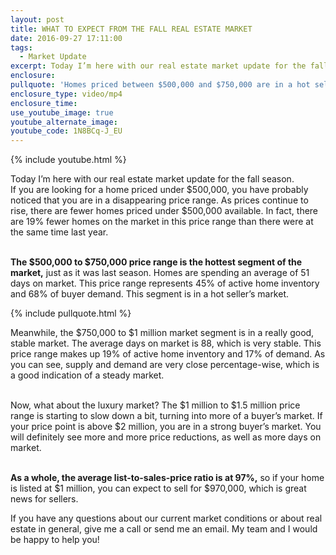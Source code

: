 ```yaml
---
layout: post
title: WHAT TO EXPECT FROM THE FALL REAL ESTATE MARKET
date: 2016-09-27 17:11:00
tags:
  - Market Update
excerpt: Today I’m here with our real estate market update for the fall season.
enclosure:
pullquote: 'Homes priced between $500,000 and $750,000 are in a hot seller’s market!'
enclosure_type: video/mp4
enclosure_time:
use_youtube_image: true
youtube_alternate_image:
youtube_code: 1N8BCq-J_EU
---
```



{% include youtube.html %}

Today I’m here with our real estate market update for the fall season.<br>If you are looking for a home priced under $500,000, you have probably noticed that you are in a disappearing price range. As prices continue to rise, there are fewer homes priced under $500,000 available. In fact, there are 19% fewer homes on the market in this price range than there were at the same time last year.

<br>**The $500,000 to $750,000 price range is the hottest segment of the market,** just as it was last season. Homes are spending an average of 51 days on market. This price range represents 45% of active home inventory and 68% of buyer demand. This segment is in a hot seller’s market.

{% include pullquote.html %}

Meanwhile, the $750,000 to $1 million market segment is in a really good, stable market. The average days on market is 88, which is very stable. This price range makes up 19% of active home inventory and 17% of demand. As you can see, supply and demand are very close percentage-wise, which is a good indication of a steady market.

<br>Now, what about the luxury market? The $1 million to $1.5 million price range is starting to slow down a bit, turning into more of a buyer’s market. If your price point is above $2 million, you are in a strong buyer’s market. You will definitely see more and more price reductions, as well as more days on market.

<br>**As a whole, the average list-to-sales-price ratio is at 97%,** so if your home is listed at $1 million, you can expect to sell for $970,000, which is great news for sellers.

If you have any questions about our current market conditions or about real estate in general, give me a call or send me an email. My team and I would be happy to help you!